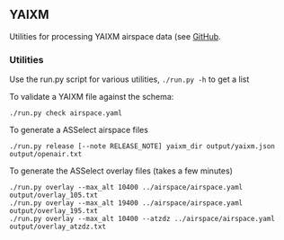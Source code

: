 ## YAIXM

Utilities for processing YAIXM airspace data (see
[GitHub](https://github.com/ahsparrow/airspace).

### Utilities

Use the run.py script for various utilities, `./run.py -h` to get a list

To validate a YAIXM file against the schema:

    ./run.py check airspace.yaml

To generate a ASSelect airspace files

    ./run.py release [--note RELEASE_NOTE] yaixm_dir output/yaixm.json output/openair.txt

To generate the ASSelect overlay files (takes a few minutes)

    ./run.py overlay --max_alt 10400 ../airspace/airspace.yaml output/overlay_105.txt
    ./run.py overlay --max_alt 19400 ../airspace/airspace.yaml output/overlay_195.txt
    ./run.py overlay --max_alt 10400 --atzdz ../airspace/airspace.yaml output/overlay_atzdz.txt
